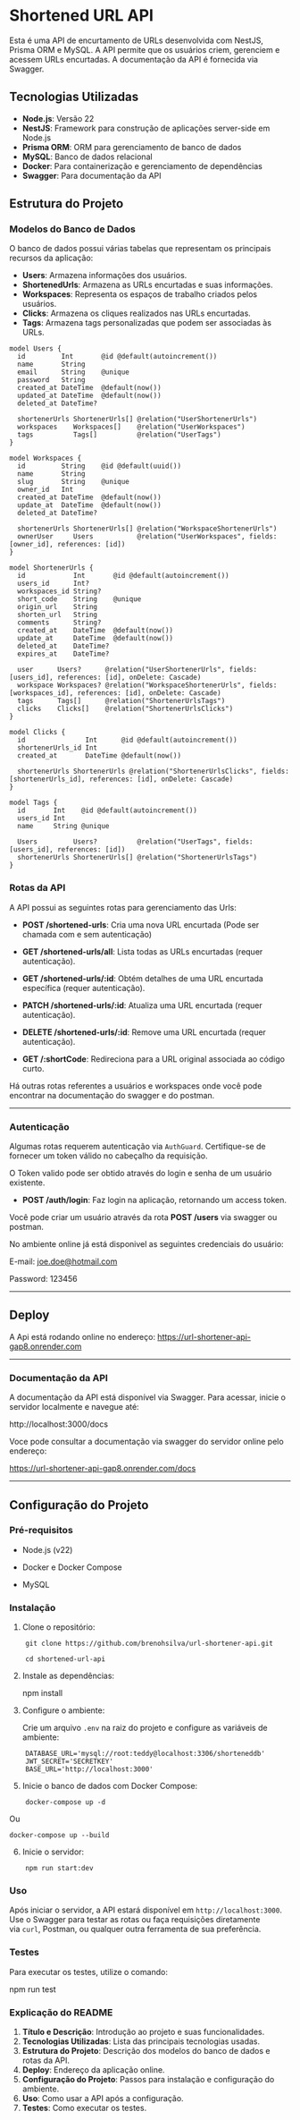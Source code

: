 # Shortened URL API

Esta é uma API de encurtamento de URLs desenvolvida com NestJS, Prisma ORM e MySQL. A API permite que os usuários criem, gerenciem e acessem URLs encurtadas. A documentação da API é fornecida via Swagger.

## Tecnologias Utilizadas

- **Node.js**: Versão 22
- **NestJS**: Framework para construção de aplicações server-side em Node.js
- **Prisma ORM**: ORM para gerenciamento de banco de dados
- **MySQL**: Banco de dados relacional
- **Docker**: Para containerização e gerenciamento de dependências
- **Swagger**: Para documentação da API

## Estrutura do Projeto

### Modelos do Banco de Dados

O banco de dados possui várias tabelas que representam os principais recursos da aplicação:

- **Users**: Armazena informações dos usuários.
- **ShortenedUrls**: Armazena as URLs encurtadas e suas informações.
- **Workspaces**: Representa os espaços de trabalho criados pelos usuários.
- **Clicks**: Armazena os cliques realizados nas URLs encurtadas.
- **Tags**: Armazena tags personalizadas que podem ser associadas às URLs.

```prisma
model Users {
  id         Int       @id @default(autoincrement())
  name       String
  email      String    @unique
  password   String
  created_at DateTime  @default(now())
  updated_at DateTime  @default(now())
  deleted_at DateTime?

  shortenerUrls ShortenerUrls[] @relation("UserShortenerUrls")
  workspaces    Workspaces[]    @relation("UserWorkspaces")
  tags          Tags[]          @relation("UserTags")
}

model Workspaces {
  id         String    @id @default(uuid())
  name       String
  slug       String    @unique
  owner_id   Int
  created_at DateTime  @default(now())
  update_at  DateTime  @default(now())
  deleted_at DateTime?

  shortenerUrls ShortenerUrls[] @relation("WorkspaceShortenerUrls")
  ownerUser     Users           @relation("UserWorkspaces", fields: [owner_id], references: [id])
}

model ShortenerUrls {
  id            Int       @id @default(autoincrement())
  users_id      Int?
  workspaces_id String?
  short_code    String    @unique
  origin_url    String
  shorten_url   String
  comments      String?
  created_at    DateTime  @default(now())
  update_at     DateTime  @default(now())
  deleted_at    DateTime?
  expires_at    DateTime?

  user      Users?      @relation("UserShortenerUrls", fields: [users_id], references: [id], onDelete: Cascade)
  workspace Workspaces? @relation("WorkspaceShortenerUrls", fields: [workspaces_id], references: [id], onDelete: Cascade)
  tags      Tags[]      @relation("ShortenerUrlsTags")
  clicks    Clicks[]    @relation("ShortenerUrlsClicks")
}

model Clicks {
  id               Int      @id @default(autoincrement())
  shortenerUrls_id Int
  created_at       DateTime @default(now())

  shortenerUrls ShortenerUrls @relation("ShortenerUrlsClicks", fields: [shortenerUrls_id], references: [id], onDelete: Cascade)
}

model Tags {
  id       Int    @id @default(autoincrement())
  users_id Int
  name     String @unique

  Users         Users?          @relation("UserTags", fields: [users_id], references: [id])
  shortenerUrls ShortenerUrls[] @relation("ShortenerUrlsTags")
}

```

### Rotas da API

A API possui as seguintes rotas para gerenciamento das Urls:

- **POST /shortened-urls**: Cria uma nova URL encurtada (Pode ser chamada com e sem autenticação)

- **GET /shortened-urls/all**: Lista todas as URLs encurtadas (requer autenticação).

- **GET /shortened-urls/:id**: Obtém detalhes de uma URL encurtada específica (requer autenticação).

- **PATCH /shortened-urls/:id**: Atualiza uma URL encurtada (requer autenticação).

- **DELETE /shortened-urls/:id**: Remove uma URL encurtada (requer autenticação).

- **GET /:shortCode**: Redireciona para a URL original associada ao código curto.

Há outras rotas referentes a usuários e workspaces onde você pode encontrar na documentação do swagger e do postman.

---

### Autenticação

Algumas rotas requerem autenticação via `AuthGuard`. Certifique-se de fornecer um token válido no cabeçalho da requisição.

O Token valido pode ser obtido através do login e senha de um usuário existente. 

- **POST /auth/login**: Faz login na aplicação, retornando um access token.

Você pode criar um usuário através da rota **POST /users** via swagger ou postman.

No ambiente online já está disponivel as seguintes credenciais do usuário:

E-mail: joe.doe@hotmail.com

Password: 123456

---

## Deploy

A Api está rodando online no endereço: https://url-shortener-api-gap8.onrender.com

---

### Documentação da API

A documentação da API está disponível via Swagger. Para acessar, inicie o servidor localmente e navegue até:

http://localhost:3000/docs

Voce pode consultar a documentação via swagger do servidor online pelo endereço:

https://url-shortener-api-gap8.onrender.com/docs

---

## Configuração do Projeto

### Pré-requisitos

- Node.js (v22)

- Docker e Docker Compose

- MySQL

### Instalação

1.  Clone o repositório:

```
    git clone https://github.com/brenohsilva/url-shortener-api.git

    cd shortened-url-api
```

2.  Instale as dependências:

    npm install

3.  Configure o ambiente:

    Crie um arquivo `.env` na raiz do projeto e configure as variáveis de ambiente:

```
    DATABASE_URL='mysql://root:teddy@localhost:3306/shorteneddb'
    JWT_SECRET='SECRETKEY'
    BASE_URL='http://localhost:3000'
```

5.  Inicie o banco de dados com Docker Compose:

```
    docker-compose up -d
```

Ou

```
docker-compose up --build
```

6.  Inicie o servidor:

```
    npm run start:dev
```

### Uso

Após iniciar o servidor, a API estará disponível em `http://localhost:3000`. Use o Swagger para testar as rotas ou faça requisições diretamente via `curl`, Postman, ou qualquer outra ferramenta de sua preferência.

### Testes

Para executar os testes, utilize o comando:

npm run test


### Explicação do README

1. **Título e Descrição**: Introdução ao projeto e suas funcionalidades.
2. **Tecnologias Utilizadas**: Lista das principais tecnologias usadas.
3. **Estrutura do Projeto**: Descrição dos modelos do banco de dados e rotas da API.
4.  **Deploy**: Endereço da aplicação online.
5. **Configuração do Projeto**: Passos para instalação e configuração do ambiente.
6. **Uso**: Como usar a API após a configuração.
7. **Testes**: Como executar os testes.


